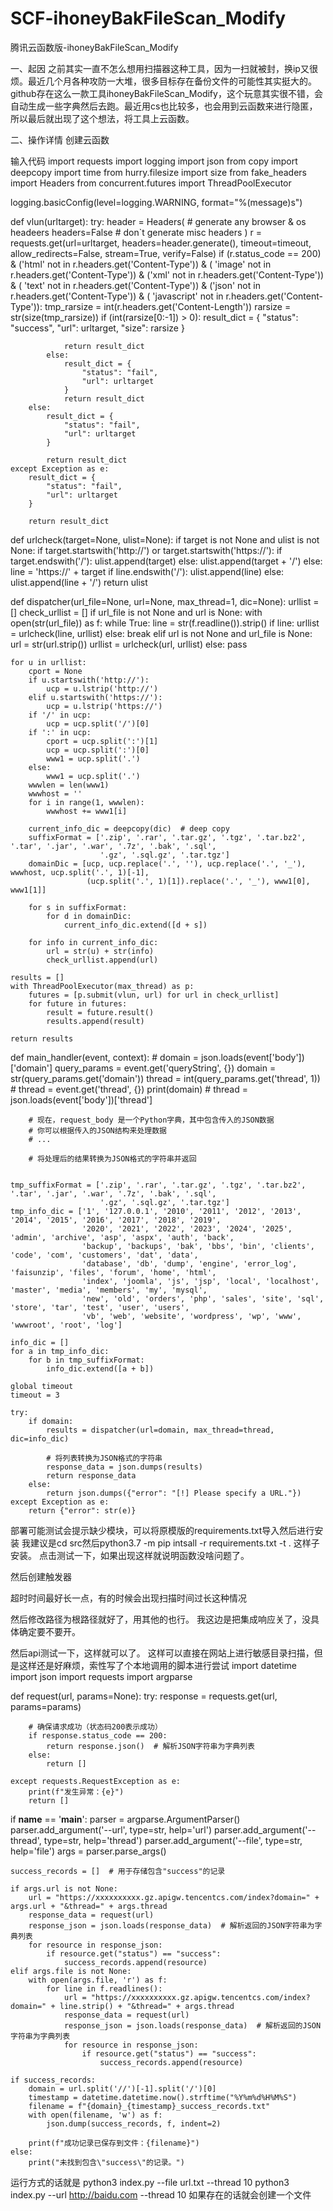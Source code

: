 # SCF-ihoneyBakFileScan_Modify
腾讯云函数版-ihoneyBakFileScan_Modify

一、起因
之前其实一直不怎么想用扫描器这种工具，因为一扫就被封，换ip又很烦。最近几个月各种攻防一大堆，很多目标存在备份文件的可能性其实挺大的。github存在这么一款工具ihoneyBakFileScan_Modify，这个玩意其实很不错，会自动生成一些字典然后去跑。最近用cs也比较多，也会用到云函数来进行隐匿，所以最后就出现了这个想法，将工具上云函数。

二、操作详情
创建云函数

输入代码
import requests
import logging
import json
from copy import deepcopy
import time
from hurry.filesize import size
from fake_headers import Headers
from concurrent.futures import ThreadPoolExecutor

logging.basicConfig(level=logging.WARNING, format="%(message)s")


def vlun(urltarget):
    try:
        header = Headers(
            # generate any browser & os headeers
            headers=False  # don`t generate misc headers
        )
        r = requests.get(url=urltarget, headers=header.generate(), timeout=timeout, allow_redirects=False, stream=True, verify=False)
        if (r.status_code == 200) & ('html' not in r.headers.get('Content-Type')) & (
                'image' not in r.headers.get('Content-Type')) & ('xml' not in r.headers.get('Content-Type')) & (
                'text' not in r.headers.get('Content-Type')) & ('json' not in r.headers.get('Content-Type')) & (
                'javascript' not in r.headers.get('Content-Type')):
            tmp_rarsize = int(r.headers.get('Content-Length'))
            rarsize = str(size(tmp_rarsize))
            if (int(rarsize[0:-1]) > 0):
                result_dict = {
                    "status": "success",
                    "url": urltarget,
                    "size": rarsize
                }
                
                return result_dict
            else:
                result_dict = {
                    "status": "fail",
                    "url": urltarget
                }
                return result_dict
        else:
            result_dict = {
                "status": "fail",
                "url": urltarget
            }
            
            return result_dict
    except Exception as e:
        result_dict = {
            "status": "fail",
            "url": urltarget
        }
        
        return result_dict


def urlcheck(target=None, ulist=None):
    if target is not None and ulist is not None:
        if target.startswith('http://') or target.startswith('https://'):
            if target.endswith('/'):
                ulist.append(target)
            else:
                ulist.append(target + '/')
        else:
            line = 'https://' + target
            if line.endswith('/'):
                ulist.append(line)
            else:
                ulist.append(line + '/')
        return ulist


def dispatcher(url_file=None, url=None, max_thread=1, dic=None):
    urllist = []
    check_urllist = []
    if url_file is not None and url is None:
        with open(str(url_file)) as f:
            while True:
                line = str(f.readline()).strip()
                if line:
                    urllist = urlcheck(line, urllist)
                else:
                    break
    elif url is not None and url_file is None:
        url = str(url.strip())
        urllist = urlcheck(url, urllist)
    else:
        pass

    for u in urllist:
        cport = None
        if u.startswith('http://'):
            ucp = u.lstrip('http://')
        elif u.startswith('https://'):
            ucp = u.lstrip('https://')
        if '/' in ucp:
            ucp = ucp.split('/')[0]
        if ':' in ucp:
            cport = ucp.split(':')[1]
            ucp = ucp.split(':')[0]
            www1 = ucp.split('.')
        else:
            www1 = ucp.split('.')
        wwwlen = len(www1)
        wwwhost = ''
        for i in range(1, wwwlen):
            wwwhost += www1[i]

        current_info_dic = deepcopy(dic)  # deep copy
        suffixFormat = ['.zip', '.rar', '.tar.gz', '.tgz', '.tar.bz2', '.tar', '.jar', '.war', '.7z', '.bak', '.sql',
                        '.gz', '.sql.gz', '.tar.tgz']
        domainDic = [ucp, ucp.replace('.', ''), ucp.replace('.', '_'), wwwhost, ucp.split('.', 1)[-1],
                     (ucp.split('.', 1)[1]).replace('.', '_'), www1[0], www1[1]]

        for s in suffixFormat:
            for d in domainDic:
                current_info_dic.extend([d + s])

        for info in current_info_dic:
            url = str(u) + str(info)
            check_urllist.append(url)

    results = []
    with ThreadPoolExecutor(max_thread) as p:
        futures = [p.submit(vlun, url) for url in check_urllist]
        for future in futures:
            result = future.result()
            results.append(result)

    return results


def main_handler(event, context):
    # domain = json.loads(event['body'])['domain']
    query_params = event.get('queryString', {})
    domain = str(query_params.get('domain'))
    thread = int(query_params.get('thread', 1))
    # thread = event.get('thread', {})
    print(domain)
    # thread = json.loads(event['body'])['thread']

        # 现在，request_body 是一个Python字典，其中包含传入的JSON数据
        # 你可以根据传入的JSON结构来处理数据
        # ...

        # 将处理后的结果转换为JSON格式的字符串并返回
    

    tmp_suffixFormat = ['.zip', '.rar', '.tar.gz', '.tgz', '.tar.bz2', '.tar', '.jar', '.war', '.7z', '.bak', '.sql',
                        '.gz', '.sql.gz', '.tar.tgz']
    tmp_info_dic = ['1', '127.0.0.1', '2010', '2011', '2012', '2013', '2014', '2015', '2016', '2017', '2018', '2019',
                    '2020', '2021', '2022', '2023', '2024', '2025', 'admin', 'archive', 'asp', 'aspx', 'auth', 'back',
                    'backup', 'backups', 'bak', 'bbs', 'bin', 'clients', 'code', 'com', 'customers', 'dat', 'data',
                    'database', 'db', 'dump', 'engine', 'error_log', 'faisunzip', 'files', 'forum', 'home', 'html',
                    'index', 'joomla', 'js', 'jsp', 'local', 'localhost', 'master', 'media', 'members', 'my', 'mysql',
                    'new', 'old', 'orders', 'php', 'sales', 'site', 'sql', 'store', 'tar', 'test', 'user', 'users',
                    'vb', 'web', 'website', 'wordpress', 'wp', 'www', 'wwwroot', 'root', 'log']

    info_dic = []
    for a in tmp_info_dic:
        for b in tmp_suffixFormat:
            info_dic.extend([a + b])

    global timeout
    timeout = 3

    try:
        if domain:
            results = dispatcher(url=domain, max_thread=thread, dic=info_dic)

            # 将列表转换为JSON格式的字符串
            response_data = json.dumps(results)
            return response_data
        else:
            return json.dumps({"error": "[!] Please specify a URL."})
    except Exception as e:
        return {"error": str(e)}
部署可能测试会提示缺少模块，可以将原模版的requirements.txt导入然后进行安装
我建议是cd src然后python3.7 -m pip intsall -r requirements.txt -t . 这样子安装。
点击测试一下，如果出现这样就说明函数没啥问题了。

然后创建触发器

超时时间最好长一点，有的时候会出现扫描时间过长这种情况

然后修改路径为根路径就好了，用其他的也行。
我这边是把集成响应关了，没具体确定要不要开。

然后api测试一下，这样就可以了。
这样可以直接在网站上进行敏感目录扫描，但是这样还是好麻烦，索性写了个本地调用的脚本进行尝试
import datetime
import json
import requests
import argparse

def request(url, params=None):
    try:
        response = requests.get(url, params=params)

        # 确保请求成功（状态码200表示成功）
        if response.status_code == 200:
            return response.json()  # 解析JSON字符串为字典列表
        else:
            return []

    except requests.RequestException as e:
        print(f"发生异常：{e}")
        return []

if __name__ == '__main__':
    parser = argparse.ArgumentParser()
    parser.add_argument('--url', type=str, help='url')
    parser.add_argument('--thread', type=str, help='thread')
    parser.add_argument('--file', type=str, help='file')
    args = parser.parse_args()

    success_records = []  # 用于存储包含"success"的记录

    if args.url is not None:
        url = "https://xxxxxxxxxx.gz.apigw.tencentcs.com/index?domain=" + args.url + "&thread=" + args.thread
        response_data = request(url)
        response_json = json.loads(response_data)  # 解析返回的JSON字符串为字典列表
        for resource in response_json:
            if resource.get("status") == "success":
                success_records.append(resource)
    elif args.file is not None:
        with open(args.file, 'r') as f:
            for line in f.readlines():
                url = "https://xxxxxxxxxx.gz.apigw.tencentcs.com/index?domain=" + line.strip() + "&thread=" + args.thread
                response_data = request(url)
                response_json = json.loads(response_data)  # 解析返回的JSON字符串为字典列表
                for resource in response_json:
                    if resource.get("status") == "success":
                        success_records.append(resource)

    if success_records:
        domain = url.split('//')[-1].split('/')[0]
        timestamp = datetime.datetime.now().strftime("%Y%m%d%H%M%S")
        filename = f"{domain}_{timestamp}_success_records.txt"
        with open(filename, 'w') as f:
            json.dump(success_records, f, indent=2)

        print(f"成功记录已保存到文件：{filename}")
    else:
        print("未找到包含\"success\"的记录。")


运行方式的话就是
python3 index.py --file url.txt --thread 10
python3 index.py --url http://baidu.com --thread 10
如果存在的话就会创建一个文件

